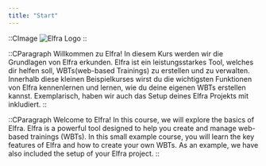 ```yaml
---
title: "Start"
---
```


::CImage
![Elfra Logo](/images/courses/elfra-getting-started/Elfra-logo.jpg)
::

::CParagraph
Willkommen zu Elfra! In diesem Kurs werden wir die Grundlagen von Elfra erkunden. Elfra ist ein leistungsstarkes Tool, welches dir helfen soll, WBTs(web-based Trainings) zu erstellen und zu verwalten.
Innerhalb diese kleinen Beispielkurses wirst du die wichtigsten Funktionen von Elfra kennenlernen und lernen, wie du deine eigenen WBTs erstellen kannst. Exemplarisch, haben wir auch das Setup deines Elfra Projekts mit inkludiert.
::

::CParagraph
Welcome to Elfra! In this course, we will explore the basics of Elfra. Elfra is a powerful tool designed to help you create and manage web-based trainings (WBTs).
In this small example course, you will learn the key features of Elfra and how to create your own WBTs. As an example, we have also included the setup of your Elfra project.
::

